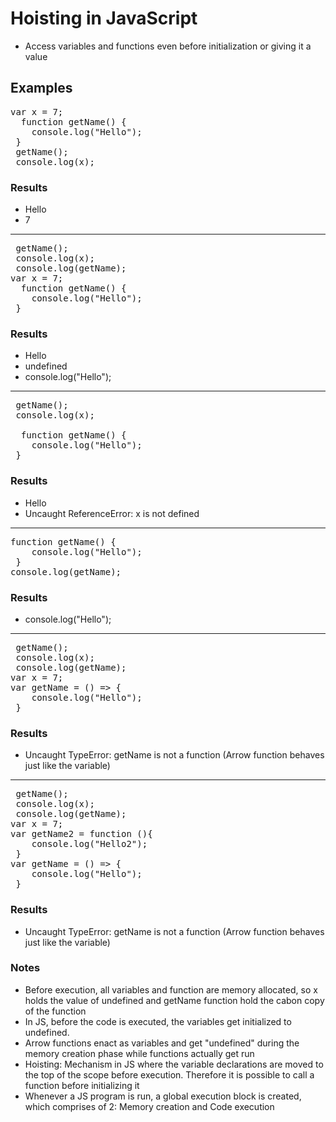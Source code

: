 # Hoisting in JavaScript
- Access variables and functions even before initialization or giving it a value

## Examples
<pre>
var x = 7;
  function getName() {
    console.log("Hello");
 }   
 getName();
 console.log(x);
</pre>

### Results 
- Hello
- 7

<hr>

<pre>
 getName();
 console.log(x);
 console.log(getName);
var x = 7;
  function getName() {
    console.log("Hello");
 }   
</pre>

### Results 
- Hello
- undefined
- console.log("Hello");

<hr>

<pre>
 getName();
 console.log(x);
 
  function getName() {
    console.log("Hello");
 }   
</pre>

### Results 
- Hello
- Uncaught ReferenceError: x is not defined

<hr>

<pre>
function getName() {
    console.log("Hello");
 }
console.log(getName);
</pre>

### Results 
- console.log("Hello");

<hr>

<pre>
 getName();
 console.log(x);
 console.log(getName);
var x = 7;
var getName = () => {
    console.log("Hello");
 }   
</pre>

### Results 
- Uncaught TypeError: getName is not a function (Arrow function behaves just like the variable)


<hr>

<pre>
 getName();
 console.log(x);
 console.log(getName);
var x = 7;
var getName2 = function (){
    console.log("Hello2");
 }     
var getName = () => {
    console.log("Hello");
 }   
</pre>

### Results 
- Uncaught TypeError: getName is not a function (Arrow function behaves just like the variable)

### Notes

- Before execution, all variables and function are memory allocated, so x holds the value of undefined and getName function hold the cabon copy of the function
- In JS, before the code is executed, the variables get initialized to undefined.
- Arrow functions enact as variables and get "undefined" during the memory creation phase while functions actually get run
- Hoisting: Mechanism in JS where the variable declarations are moved to the top of the scope before execution. Therefore it is possible to call a function before initializing it
- Whenever a JS program is run, a global execution block is created, which comprises of 2: Memory creation and Code execution










